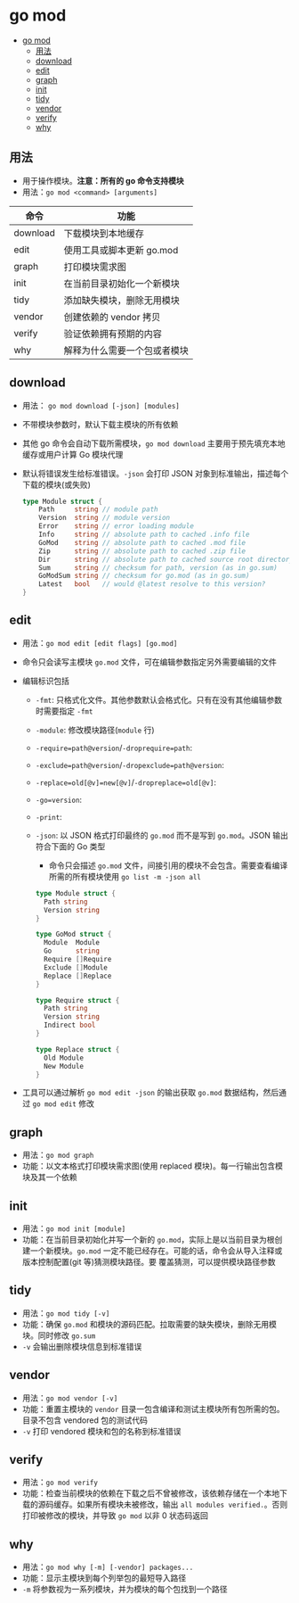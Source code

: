 # go mod

- [go mod](#go-mod)
  - [用法](#%e7%94%a8%e6%b3%95)
  - [download](#download)
  - [edit](#edit)
  - [graph](#graph)
  - [init](#init)
  - [tidy](#tidy)
  - [vendor](#vendor)
  - [verify](#verify)
  - [why](#why)

## 用法

- 用于操作模块。**注意：所有的 go 命令支持模块**
- 用法：`go mod <command> [arguments]`

| 命令 | 功能 |
| --- | --- |
| download | 下载模块到本地缓存 |
| edit | 使用工具或脚本更新 go.mod |
| graph | 打印模块需求图 |
| init | 在当前目录初始化一个新模块 |
| tidy | 添加缺失模块，删除无用模块 |
| vendor | 创建依赖的 vendor 拷贝 |
| verify | 验证依赖拥有预期的内容 |
| why | 解释为什么需要一个包或者模块 |

## download

- 用法： `go mod download [-json] [modules]`
- 不带模块参数时，默认下载主模块的所有依赖
- 其他 go 命令会自动下载所需模块，`go mod download` 主要用于预先填充本地缓存或用户计算 Go 模块代理
- 默认将错误发生给标准错误。`-json` 会打印 JSON 对象到标准输出，描述每个下载的模块(或失败)

  ```go
  type Module struct {
      Path     string // module path
      Version  string // module version
      Error    string // error loading module
      Info     string // absolute path to cached .info file
      GoMod    string // absolute path to cached .mod file
      Zip      string // absolute path to cached .zip file
      Dir      string // absolute path to cached source root directory
      Sum      string // checksum for path, version (as in go.sum)
      GoModSum string // checksum for go.mod (as in go.sum)
      Latest   bool   // would @latest resolve to this version?
  }
  ```

## edit

- 用法：`go mod edit [edit flags] [go.mod]`
- 命令只会读写主模块 `go.mod` 文件，可在编辑参数指定另外需要编辑的文件
- 编辑标识包括
  - `-fmt`: 只格式化文件。其他参数默认会格式化。只有在没有其他编辑参数时需要指定 `-fmt`
  - `-module`: 修改模块路径(`module` 行)
  - `-require=path@version`/`-droprequire=path`:
  - `-exclude=path@version`/`-dropexclude=path@version`:
  - `-replace=old[@v]=new[@v]`/`-dropreplace=old[@v]`:
  - `-go=version`:
  - `-print`:
  - `-json`: 以 JSON 格式打印最终的 `go.mod` 而不是写到 `go.mod`。JSON 输出符合下面的 Go 类型
    - 命令只会描述 `go.mod` 文件，间接引用的模块不会包含。需要查看编译所需的所有模块使用 `go list -m -json all`

    ```go
    type Module struct {
      Path string
      Version string
    }

    type GoMod struct {
      Module  Module
      Go      string
      Require []Require
      Exclude []Module
      Replace []Replace
    }

    type Require struct {
      Path string
      Version string
      Indirect bool
    }

    type Replace struct {
      Old Module
      New Module
    }
    ```

- 工具可以通过解析 `go mod edit -json` 的输出获取 `go.mod` 数据结构，然后通过 `go mod edit` 修改

## graph

- 用法：`go mod graph`
- 功能：以文本格式打印模块需求图(使用 replaced 模块)。每一行输出包含模块及其一个依赖

## init

- 用法：`go mod init [module]`
- 功能：在当前目录初始化并写一个新的 `go.mod`，实际上是以当前目录为根创建一个新模块。`go.mod` 一定不能已经存在。可能的话，命令会从导入注释或版本控制配置(git 等)猜测模块路径。要 覆盖猜测，可以提供模块路径参数

## tidy

- 用法：`go mod tidy [-v]`
- 功能：确保 `go.mod` 和模块的源码匹配。拉取需要的缺失模块，删除无用模块。同时修改 `go.sum`
- `-v` 会输出删除模块信息到标准错误

## vendor

- 用法：`go mod vendor [-v]`
- 功能：重置主模块的 `vendor` 目录一包含编译和测试主模块所有包所需的包。目录不包含 vendored 包的测试代码
- `-v` 打印 vendored 模块和包的名称到标准错误

## verify

- 用法：`go mod verify`
- 功能：检查当前模块的依赖在下载之后不曾被修改，该依赖存储在一个本地下载的源码缓存。如果所有模块未被修改，输出 `all modules verified.`。否则打印被修改的模块，并导致 `go mod` 以非 0 状态码返回

## why

- 用法：`go mod why [-m] [-vendor] packages...`
- 功能：显示主模块到每个列举包的最短导入路径
- `-m` 将参数视为一系列模块，并为模块的每个包找到一个路径
